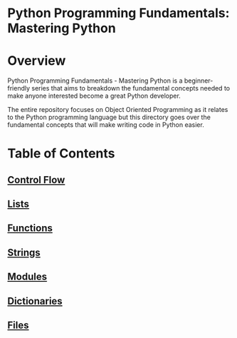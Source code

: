# Python Programming Fundamentals: Mastering Python
# Overview
Python Programming Fundamentals - Mastering Python is a beginner-friendly series that aims to breakdown the fundamental concepts needed to make anyone interested become a great Python developer.

The entire repository focuses on Object Oriented Programming as it relates to the Python programming language but this directory goes over the fundamental concepts that will make writing code in Python easier.

# Table of Contents
## [Control Flow](/Python_Programming_Fundamentals/control_flow.md)
## [Lists](/Python_Programming_Fundamentals/lists.md)
## [Functions](/Python_Programming_Fundamentals/functions.md)
## [Strings](/Python_Programming_Fundamentals/strings.md)
## [Modules](/Python_Programming_Fundamentals/modules.md)
## [Dictionaries](/Python_Programming_Fundamentals/dictionaries.md)
## [Files](/Python_Programming_Fundamentals/files.md)